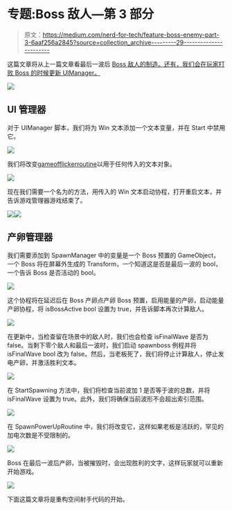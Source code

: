 # 专题:Boss 敌人—第 3 部分

> 原文：<https://medium.com/nerd-for-tech/feature-boss-enemy-part-3-6aaf256a2845?source=collection_archive---------29----------------------->

这篇文章将从上一篇文章看最后一波后 [Boss 敌人的制造。还有，我们会在玩家打败 Boss 的时候更新 UIManager。](https://kwpowers.medium.com/feature-boss-enemy-part-2-2aec9663711b)

![](img/8c87e7b85d14ccd88c2a6aa8aa9b592a.png)

## UI 管理器

对于 UIManager 脚本，我们将为 Win 文本添加一个文本变量，并在 Start 中禁用它。

![](img/4feb702a194fee14d58bac74a545879a.png)

我们将改变[gameofflickerroutine](https://kwpowers.medium.com/creating-game-over-behavior-7134d8853bf6)以用于任何传入的文本对象。

![](img/76499f9a6f2531946d6535d9abe3d9c4.png)

现在我们需要一个名为的方法，用传入的 Win 文本启动协程，打开重启文本，并告诉游戏管理器游戏结束了。

![](img/ba92033bff4e8bf96f631703de11ad31.png)![](img/dd034060fd2b4d9e8c3f7a9374b30c35.png)

## 产卵管理器

我们需要添加到 SpawnManager 中的变量是一个 Boss 预置的 GameObject，一个 Boss 将在屏幕外生成的 Transform，一个知道这是否是最后一波的 bool，一个告诉 Boss 是否活动的 bool。

![](img/295c28013dfae86cc30fd856fc00660c.png)

这个协程将在延迟后在 Boss 产卵点产卵 Boss 预置，启用能量的产卵，启动能量产卵协程，将 isBossActive bool 设置为 true，并告诉脚本再次计算敌人。

![](img/7a61aec5d80333467542e337c37fa992.png)

在更新中，当检查留在场景中的敌人时，我们也会检查 isFinalWave 是否为 false。当剩下零个敌人和最后一波时，我们启动 spawnboss 例程并将 isFinalWave bool 改为 false。然后，当老板死了，我们将停止计算敌人，停止发电产卵，并激活胜利文本。

![](img/b5cb8aaa8487a8a00529747ae1c16e8a.png)

在 StartSpawning 方法中，我们将检查当前波加 1 是否等于波的总数，并将 isFinalWave 设置为 true。此外，我们将确保当前波形不会超出索引范围。

![](img/b91150e0f8f7dcb4a8e9e95498877074.png)

在 SpawnPowerUpRoutine 中，我们将改变它，这样如果老板是活跃的，罕见的加电次数是不受限制的。

![](img/1c55155954c3d69fd793086dd91e610d.png)

Boss 在最后一波后产卵，当被摧毁时，会出现胜利的文字，这样玩家就可以重新开始游戏。

![](img/db9e384340fe338ff21328018c36c79c.png)

下面这篇文章将是重构空间射手代码的开始。
